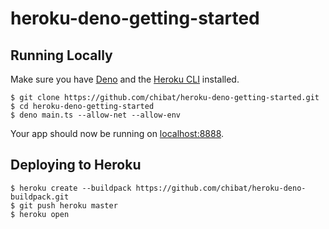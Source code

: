 
# heroku-deno-getting-started

## Running Locally
Make sure you have [Deno](https://deno.land/) and the [Heroku CLI](https://cli.heroku.com/) installed.
```
$ git clone https://github.com/chibat/heroku-deno-getting-started.git
$ cd heroku-deno-getting-started
$ deno main.ts --allow-net --allow-env
```
Your app should now be running on [localhost:8888](http://localhost:8888/).

## Deploying to Heroku
```
$ heroku create --buildpack https://github.com/chibat/heroku-deno-buildpack.git
$ git push heroku master
$ heroku open
```






